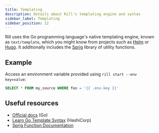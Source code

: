 ```yaml
---
title: Templating
description: Details about Rill's templating engine and syntax
sidebar_label: Templating
sidebar_position: 12
---
```


Rill uses the Go programming language's native templating engine, known as `text/template`, which you might know from projects such as [Helm](https://helm.sh/) or [Hugo](https://gohugo.io/). It additionally includes the [Sprig](http://masterminds.github.io/sprig/) library of utility functions.

## Example

Access an environment variable provided using `rill start --env key=value`:
```sql
SELECT * FROM my_source WHERE foo = '{{ .env.key }}'
```

## Useful resources

- [Official docs](https://pkg.go.dev/text/template) (Go)
- [Learn Go Template Syntax](https://developer.hashicorp.com/nomad/tutorials/templates/go-template-syntax) (HashiCorp)
- [Sprig Function Documentation](http://masterminds.github.io/sprig/)
